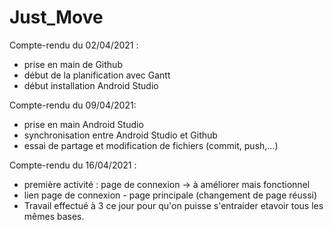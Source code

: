 # Just_Move

Compte-rendu du 02/04/2021 :
- prise en main de Github 
- début de la planification avec Gantt
- début installation Android Studio

Compte-rendu du 09/04/2021:
- prise en main Android Studio
- synchronisation entre Android Studio et Github
- essai de partage et modification de fichiers (commit, push,...)

Compte-rendu du 16/04/2021 :
- première activité : page de connexion -> à améliorer mais fonctionnel
- lien page de connexion - page principale (changement de page réussi)
- Travail effectué à 3 ce jour pour qu'on puisse s'entraider etavoir tous les mêmes bases.
